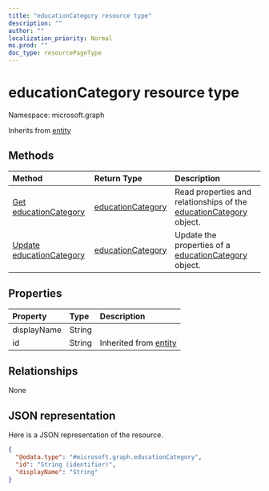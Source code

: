 ```yaml
---
title: "educationCategory resource type"
description: ""
author: ""
localization_priority: Normal
ms.prod: ""
doc_type: resourcePageType
---
```


# educationCategory resource type


Namespace: microsoft.graph




Inherits from [entity](../resources/entity.md)

## Methods
|Method|Return Type|Description|
|:---|:---|:---|
|[Get educationCategory](../api/educationcategory-get.md)|[educationCategory](../resources/educationcategory.md)|Read properties and relationships of the [educationCategory](../resources/educationcategory.md) object.|
|[Update educationCategory](../api/educationcategory-update.md)|[educationCategory](../resources/educationcategory.md)|Update the properties of a [educationCategory](../resources/educationcategory.md) object.|

## Properties
|Property|Type|Description|
|:---|:---|:---|
|displayName|String||
|id|String| Inherited from [entity](../resources/entity.md)|

## Relationships
None

## JSON representation
Here is a JSON representation of the resource.
<!-- {
  "blockType": "resource",
  "keyProperty": "id",
  "@odata.type": "microsoft.graph.educationCategory",
  "baseType": "microsoft.graph.entity",
  "openType": false
}
-->
``` json
{
  "@odata.type": "#microsoft.graph.educationCategory",
  "id": "String (identifier)",
  "displayName": "String"
}
```

